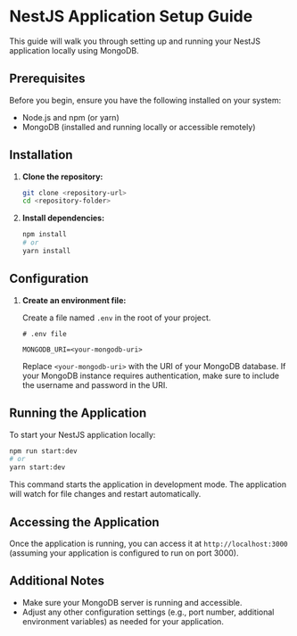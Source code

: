 

# NestJS Application Setup Guide

This guide will walk you through setting up and running your NestJS application locally using MongoDB.

## Prerequisites

Before you begin, ensure you have the following installed on your system:

- Node.js and npm (or yarn)
- MongoDB (installed and running locally or accessible remotely)

## Installation

1. **Clone the repository:**

   ```bash
   git clone <repository-url>
   cd <repository-folder>
   ```

2. **Install dependencies:**

   ```bash
   npm install
   # or
   yarn install
   ```

## Configuration

1. **Create an environment file:**

   Create a file named `.env` in the root of your project.

   ```plaintext
   # .env file

   MONGODB_URI=<your-mongodb-uri>
   ```

   Replace `<your-mongodb-uri>` with the URI of your MongoDB database. If your MongoDB instance requires authentication, make sure to include the username and password in the URI.


## Running the Application

To start your NestJS application locally:

```bash
npm run start:dev
# or
yarn start:dev
```

This command starts the application in development mode. The application will watch for file changes and restart automatically.

## Accessing the Application

Once the application is running, you can access it at `http://localhost:3000` (assuming your application is configured to run on port 3000).

## Additional Notes

- Make sure your MongoDB server is running and accessible.
- Adjust any other configuration settings (e.g., port number, additional environment variables) as needed for your application.

